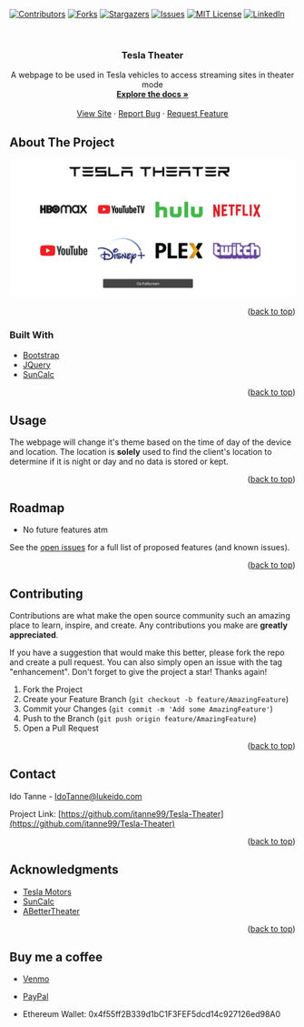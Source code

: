 <div id="top"></div>
<!--
*** Thanks for checking out the Best-README-Template. If you have a suggestion
*** that would make this better, please fork the repo and create a pull request
*** or simply open an issue with the tag "enhancement".
*** Don't forget to give the project a star!
*** Thanks again! Now go create something AMAZING! :D
-->



<!-- PROJECT SHIELDS -->
<!--
*** I'm using markdown "reference style" links for readability.
*** Reference links are enclosed in brackets [ ] instead of parentheses ( ).
*** See the bottom of this document for the declaration of the reference variables
*** for contributors-url, forks-url, etc. This is an optional, concise syntax you may use.
*** https://www.markdownguide.org/basic-syntax/#reference-style-links
-->
[![Contributors][contributors-shield]][contributors-url]
[![Forks][forks-shield]][forks-url]
[![Stargazers][stars-shield]][stars-url]
[![Issues][issues-shield]][issues-url]
[![MIT License][license-shield]][license-url]
[![LinkedIn][linkedin-shield]][linkedin-url]



<!-- PROJECT LOGO -->
<br />
<div align="center">
<h3 align="center">Tesla Theater</h3>

  <p align="center">
    A webpage to be used in Tesla vehicles to access streaming sites in theater mode
    <br />
    <a href="https://github.com/itanne99/Tesla-Theater"><strong>Explore the docs »</strong></a>
    <br />
    <br />
    <a href="https://tesla.lukeido.com">View Site</a>
    ·
    <a href="https://github.com/itanne99/Tesla-Theater/issues">Report Bug</a>
    ·
    <a href="https://github.com/itanne99/Tesla-Theater/issues">Request Feature</a>
  </p>
</div>

<!-- ABOUT THE PROJECT -->
## About The Project

[![Screenshot of the webpage][product-screenshot]](https://example.com)

<p align="right">(<a href="#top">back to top</a>)</p>



### Built With

* [Bootstrap](https://getbootstrap.com)
* [JQuery](https://jquery.com)
* [SunCalc](https://github.com/mourner/suncalc)

<p align="right">(<a href="#top">back to top</a>)</p>

<!-- USAGE EXAMPLES -->
## Usage
The webpage will change it's theme based on the time of day of the device and location. The location is <strong>solely</strong> used to find the client's location to determine if it is night or day and no data is stored or kept.

<p align="right">(<a href="#top">back to top</a>)</p>



<!-- ROADMAP -->
## Roadmap

- No future features atm

See the [open issues](https://github.com/itanne99/Tesla-Theater/issues) for a full list of proposed features (and known issues).

<p align="right">(<a href="#top">back to top</a>)</p>



<!-- CONTRIBUTING -->
## Contributing

Contributions are what make the open source community such an amazing place to learn, inspire, and create. Any contributions you make are **greatly appreciated**.

If you have a suggestion that would make this better, please fork the repo and create a pull request. You can also simply open an issue with the tag "enhancement".
Don't forget to give the project a star! Thanks again!

1. Fork the Project
2. Create your Feature Branch (`git checkout -b feature/AmazingFeature`)
3. Commit your Changes (`git commit -m 'Add some AmazingFeature'`)
4. Push to the Branch (`git push origin feature/AmazingFeature`)
5. Open a Pull Request

<p align="right">(<a href="#top">back to top</a>)</p>

<!-- CONTACT -->
## Contact

Ido Tanne - IdoTanne@lukeido.com

Project Link: [https://github.com/itanne99/Tesla-Theater](https://github.com/itanne99/Tesla-Theater)

<p align="right">(<a href="#top">back to top</a>)</p>



<!-- ACKNOWLEDGMENTS -->
## Acknowledgments

* [Tesla Motors](https://www.tesla.com/)
* [SunCalc](https://github.com/mourner/suncalc)
* [ABetterTheater](https://abettertheater.com/)

<p align="right">(<a href="#top">back to top</a>)</p>

## Buy me a coffee
- [Venmo](https://account.venmo.com/u/Ido-Tanne)

- [PayPal](https://www.paypal.com/paypalme/IdoTanne)

- Ethereum Wallet: 0x4f55ff2B339d1bC1F3FEF5dcd14c927126ed98A0



<!-- MARKDOWN LINKS & IMAGES -->
<!-- https://www.markdownguide.org/basic-syntax/#reference-style-links -->
[contributors-shield]: https://img.shields.io/github/contributors/itanne99/Tesla-Theater.svg?style=for-the-badge
[contributors-url]: https://github.com/itanne99/Tesla-Theater/graphs/contributors
[forks-shield]: https://img.shields.io/github/forks/itanne99/Tesla-Theater.svg?style=for-the-badge
[forks-url]: https://github.com/itanne99/Tesla-Theater/network/members
[stars-shield]: https://img.shields.io/github/stars/itanne99/Tesla-Theater.svg?style=for-the-badge
[stars-url]: https://github.com/itanne99/Tesla-Theater/stargazers
[issues-shield]: https://img.shields.io/github/issues/itanne99/Tesla-Theater.svg?style=for-the-badge
[issues-url]: https://github.com/itanne99/Tesla-Theater/issues
[license-shield]: https://img.shields.io/github/license/itanne99/Tesla-Theater.svg?style=for-the-badge
[license-url]: https://github.com/itanne99/Tesla-Theater/blob/master/LICENSE.txt
[linkedin-shield]: https://img.shields.io/badge/-LinkedIn-black.svg?style=for-the-badge&logo=linkedin&colorB=555
[linkedin-url]: https://linkedin.com/in/linkedin_username
[product-screenshot]: imgs/screenshots/webpage.png
